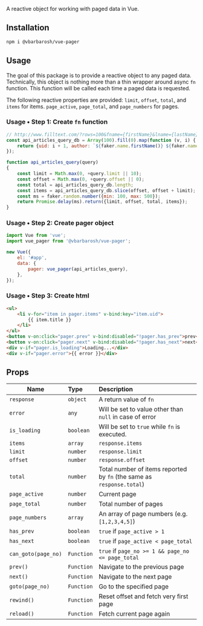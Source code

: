 A reactive object for working with paged data in Vue.

## Installation

```sh
npm i @vbarbarosh/vue-pager
```

## Usage

The goal of this package is to provide a reactive
object to any paged data. Technically, this object
is nothing more than a thin wrapper around async
`fn` function. This function will be called each
time a paged data is requested.

The following reactive properties are provided: `limit`,
`offset`, `total`, and `items` for items. `page_active`,
`page_total`, and `page_numbers` for pages.

### Usage • Step 1: Create `fn` function

```javascript
// http://www.filltext.com/?rows=100&fname={firstName}&lname={lastName}&tel={phone|format}&address={streetAddress}&city={city}&state={usState|abbr}&zip={zip}&pretty=true
const api_articles_query_db = Array(100).fill(0).map(function (v, i) {
    return {uid: i + 1, author: `${faker.name.firstName()} ${faker.name.lastName()}`, title: faker.lorem.sentence()};
});

function api_articles_query(query)
{
    const limit = Math.max(0, +query.limit || 10);
    const offset = Math.max(0, +query.offset || 0);
    const total = api_articles_query_db.length;
    const items = api_articles_query_db.slice(offset, offset + limit);
    const ms = faker.random.number({min: 100, max: 500});
    return Promise.delay(ms).return({limit, offset, total, items});
}
```

### Usage • Step 2: Create pager object

```javascript
import Vue from 'vue';
import vue_pager from '@vbarbarosh/vue-pager';

new Vue({
    el: '#app',
    data: {
        pager: vue_pager(api_articles_query),
    },
});
```

### Usage • Step 3: Create html

```html
<ul>
    <li v-for="item in pager.items" v-bind:key="item.uid">
        {{ item.title }}
    </li>
</ul>
<button v-on:click="pager.prev" v-bind:disabled="!pager.has_prev">prev</button>
<button v-on:click="pager.next" v-bind:disabled="!pager.has_next">next</button>
<div v-if="pager.is_loading">Loading...</div>
<div v-if="pager.error">{{ error }}</div>
```

## Props

| Name | Type | Description
| --- | :--- | :---
| `response`          | `object` | A return value of `fn`
| `error`             | `any` | Will be set to value other than `null` in case of error
| `is_loading`        | `boolean` | Will be set to `true` while `fn` is executed.
| `items`             | `array` | `response.items`
| `limit`             | `number` | `response.limit`
| `offset`            | `number` | `response.offset`
| `total`             | `number` | Total number of items reported by `fn` (the same as `response.total`)
| `page_active`       | `number` | Current page
| `page_total`        | `number` | Total number of pages
| `page_numbers`      | `array` | An array of page numbers (e.g. `[1,2,3,4,5]`)
| `has_prev`          | `boolean` | `true` if `page_active > 1`
| `has_next`          | `boolean` | `true` if `page_active < page_total`
| `can_goto(page_no)` | `Function` | `true` if `page_no >= 1 && page_no <= page_total`
| `prev()`            | `Function` | Navigate to the previous page
| `next()`            | `Function` | Navigate to the next page
| `goto(page_no)`     | `Function` | Go to the specified page
| `rewind()`          | `Function` | Reset offset and fetch very first page
| `reload()`          | `Function` | Fetch current page again
